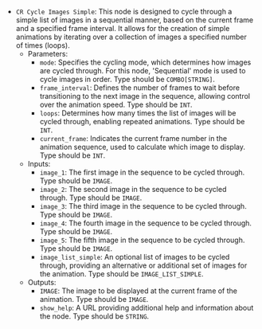 - `CR Cycle Images Simple`: This node is designed to cycle through a simple list of images in a sequential manner, based on the current frame and a specified frame interval. It allows for the creation of simple animations by iterating over a collection of images a specified number of times (loops).
    - Parameters:
        - `mode`: Specifies the cycling mode, which determines how images are cycled through. For this node, 'Sequential' mode is used to cycle images in order. Type should be `COMBO[STRING]`.
        - `frame_interval`: Defines the number of frames to wait before transitioning to the next image in the sequence, allowing control over the animation speed. Type should be `INT`.
        - `loops`: Determines how many times the list of images will be cycled through, enabling repeated animations. Type should be `INT`.
        - `current_frame`: Indicates the current frame number in the animation sequence, used to calculate which image to display. Type should be `INT`.
    - Inputs:
        - `image_1`: The first image in the sequence to be cycled through. Type should be `IMAGE`.
        - `image_2`: The second image in the sequence to be cycled through. Type should be `IMAGE`.
        - `image_3`: The third image in the sequence to be cycled through. Type should be `IMAGE`.
        - `image_4`: The fourth image in the sequence to be cycled through. Type should be `IMAGE`.
        - `image_5`: The fifth image in the sequence to be cycled through. Type should be `IMAGE`.
        - `image_list_simple`: An optional list of images to be cycled through, providing an alternative or additional set of images for the animation. Type should be `IMAGE_LIST_SIMPLE`.
    - Outputs:
        - `IMAGE`: The image to be displayed at the current frame of the animation. Type should be `IMAGE`.
        - `show_help`: A URL providing additional help and information about the node. Type should be `STRING`.
